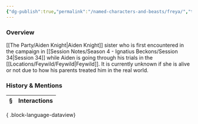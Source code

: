 ```yaml
---
{"dg-publish":true,"permalink":"/named-characters-and-beasts/freya/","tags":["NPC"],"updated":"2025-06-10T19:10:58.175+01:00"}
---
```



### Overview
[[The Party/Aiden Knight\|Aiden Knight]] sister who is first encountered in the campaign in [[Session Notes/Season 4 - Ignatius Beckons/Session 34\|Session 34]] while Aiden is going through his trials in the [[Locations/Feywild/Feywild\|Feywild]]. It is currently unknown if she is alive or not due to how his parents treated him in the real world. 

### History & Mentions
| § | Interactions |
| - | ------------ |

{ .block-language-dataview}